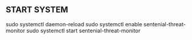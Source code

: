 ## START SYSTEM ###
sudo systemctl daemon-reload
sudo systemctl enable sentenial-threat-monitor
sudo systemctl start sentenial-threat-monitor
